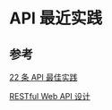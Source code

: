 # API 最近实践

## 参考

[22 条 API 最佳实践](https://mp.weixin.qq.com/s?__biz=MzU3MDAzNDg1MA==&mid=2247519833&idx=1&sn=538b2cf89f702974fe7b8606378b1dc5&chksm=fcf75194cb80d882bb29134ef21180800627942ec9c7286ff37dae667afad766944fc6b0e274&mpshare=1&scene=24&srcid=1215NQTugc2Lo3owUtHDUj0U&sharer_sharetime=1671079435640&sharer_shareid=6ea1cd940892aa32a4f1ab29bba65a51#rd)

[RESTful Web API 设计](https://learn.microsoft.com/zh-cn/azure/architecture/best-practices/api-design)
